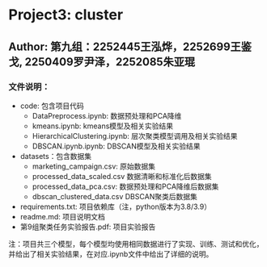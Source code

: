 # Project3: cluster

## Author: 第九组：2252445王泓烨，2252699王鉴戈, 2250409罗尹泽，2252085朱亚琨

### 文件说明：

- code: 包含项目代码
  - DataPreprocess.ipynb: 数据预处理和PCA降维
  - kmeans.ipynb: kmeans模型及相关实验结果
  - HierarchicalClustering.ipynb: 层次聚类模型调用及相关实验结果
  - DBSCAN.ipynb.ipynb: DBSCAN模型及相关实验结果
- datasets：包含数据集
  - marketing_campaign.csv: 原始数据集
  - processed_data_scaled.csv 数据清晰和标准化后数据集
  - processed_data_pca.csv: 数据预处理和PCA降维后数据集
  - dbscan_clustered_data.csv DBSCAN聚类后数据集
- requirements.txt: 项目依赖库（注，python版本为3.8/3.9）
- readme.md: 项目说明文档
- 第9组聚类任务实验报告.pdf: 项目实验报告

注：项目共三个模型，每个模型均使用相同数据进行了实现、训练、测试和优化，并给出了相关实验结果，在对应.ipynb文件中给出了详细的说明。
